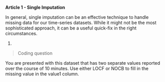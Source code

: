 **Article 1 - Single Imputation**

In general, single imputation can be an effective technique to handle missing data for our time-series datasets. While it might not be the most sophisticated approach, it can be a useful quick-fix in the right circumstances.

1.

  > Coding question

You are presented with this dataset that has two separate values reported over the course of 10 minutes. Use either LOCF or NOCB to fill in the missing value in the value1 column.
